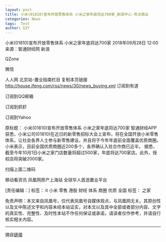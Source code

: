 ```yaml
---
layout: post
title: 小米(01810)宣布开放零售体系 小米之家年底将达700家_新闻中心-奇点商业
categories: News
tags:  Test
author: GZY
---
```


小米(01810)宣布开放零售体系 小米之家年底将达700家 2018年09月28日 12:00 来源：智通财经网 新浪

QZone

微信

人人网 北京站-置业指南栏目 复制本页链接 http://house.ifeng.com/rss/news/30/news_buying.xml 订阅到有道

订阅到QQ邮箱

订阅到抓虾

订阅到Yahoo

原标题： 小米(01810)宣布开放零售体系 小米之家年底将达700家 智通财经APP获悉，小米公司(01810)在近日的新零售招标大会上宣布，将在全国开放小米零售体系，让社会各界人士参与新零售建设，并且将于今年年底前全面覆盖优质商圈。小米表示，目前全国优质商圈近200多个，各界确认入驻合作商已近半。 据悉，截至今年10月1日小米之家门店数量将超过500家，年底将达700家店。此外，授权店将突破2000家。

扫描上面二维码

移动看资讯 凤凰网房产上海站 全球华人首选置业平台

[责任编辑：] 标签： it 小米 零售 港股 财经 体系 商圈 优质 全国 标签： 之家

免责声明：本文来自凤凰号，仅代表凤凰号自媒体观点，与凤凰网无关。其原创性以及文中陈述文字和内容未经本站证实，对本文以及其中全部或者部分内容、文字的真实性、完整性、及时性本站不作任何保证或承诺，请读者仅作参考，并请自行核实相关内容。

*****

摘自[链接](http://sh.iqidian.com/news/24kuaixun/2018_09_28-51653256_0.html)